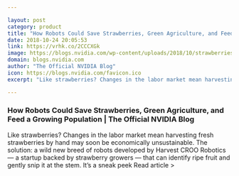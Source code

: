 ```yaml
---

layout: post
category: product
title: "How Robots Could Save Strawberries, Green Agriculture, and Feed a Growing Population"
date: 2018-10-24 20:05:53
link: https://vrhk.co/2CCCXGk
image: https://blogs.nvidia.com/wp-content/uploads/2018/10/strawberries.jpg
domain: blogs.nvidia.com
author: "The Official NVIDIA Blog"
icon: https://blogs.nvidia.com/favicon.ico
excerpt: "Like strawberries? Changes in the labor market mean harvesting fresh strawberries by hand may soon be economically unsustainable. The solution: a wild new breed of robots developed by Harvest CROO Robotics — a startup backed by strawberry growers — that can identify ripe fruit and gently snip it at the stem. It’s a sneak peek Read article &gt;"

---
```


### How Robots Could Save Strawberries, Green Agriculture, and Feed a Growing Population | The Official NVIDIA Blog

Like strawberries? Changes in the labor market mean harvesting fresh strawberries by hand may soon be economically unsustainable. The solution: a wild new breed of robots developed by Harvest CROO Robotics — a startup backed by strawberry growers — that can identify ripe fruit and gently snip it at the stem. It’s a sneak peek Read article &gt;